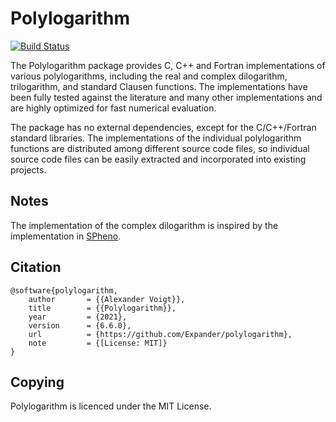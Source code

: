 Polylogarithm
=============

[![Build Status](https://github.com/Expander/polylogarithm/workflows/test/badge.svg)](https://github.com/Expander/polylogarithm/actions)

The Polylogarithm package provides C, C++ and Fortran implementations
of various polylogarithms, including the real and complex dilogarithm,
trilogarithm, and standard Clausen functions.  The implementations
have been fully tested against the literature and many other
implementations and are highly optimized for fast numerical
evaluation.

The package has no external dependencies, except for the C/C++/Fortran
standard libraries.  The implementations of the individual polylogarithm
functions are distributed among different source code files, so
individual source code files can be easily extracted and incorporated
into existing projects.


Notes
-----

The implementation of the complex dilogarithm is inspired by the
implementation in [SPheno](https://spheno.hepforge.org/).


Citation
--------

~~~
@software{polylogarithm,
    author       = {{Alexander Voigt}},
    title        = {{Polylogarithm}},
    year         = {2021},
    version      = {6.6.0},
    url          = {https://github.com/Expander/polylogarithm},
    note         = {[License: MIT]}
}
~~~


Copying
-------

Polylogarithm is licenced under the MIT License.

